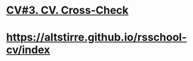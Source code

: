 # [CV#3. CV. Cross-Check](https://altstirre.github.io/rsschool-cv/cv)
# https://altstirre.github.io/rsschool-cv/index
